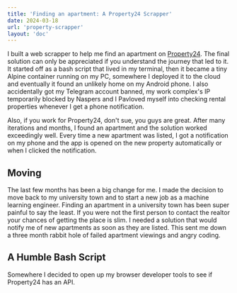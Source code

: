 ```yaml
---
title: 'Finding an apartment: A Property24 Scrapper' 
date: 2024-03-18
url: 'property-scrapper'
layout: 'doc'
---
```


I built a web scrapper to help me find an apartment on [Property24](https://www.property24.com/).
The final solution can only be appreciated if you understand the journey that led to it.
It started off as a bash script that lived in my terminal, then it became a tiny Alpine container running on my PC, somewhere I deployed it to the cloud and eventually it found an unlikely home on my Android phone.
I also accidentally got my Telegram account banned, my work complex's IP temporarily blocked by Naspers and I Pavloved myself into checking rental properties whenever I get a phone notification.

Also, if you work for Property24, don't sue, you guys are great.
After many iterations and months, I found an apartment and the solution worked exceedingly well.
Every time a new apartment was listed, I got a notification on my phone and the app is opened on the new property automatically or when I clicked the notification.

## Moving

The last few months has been a big change for me. 
I made the decision to move back to my university town and to start a new job as a machine learning engineer.
Finding an apartment in a university town has been super painful to say the least. 
If you were not the first person to contact the realtor your chances of getting the place is slim. 
I needed a solution that would notify me of new apartments as soon as they are listed.
This sent me down a three month rabbit hole of failed apartment viewings and angry coding.

## A Humble Bash Script

Somewhere I decided to open up my browser developer tools to see if Property24 has an API.
